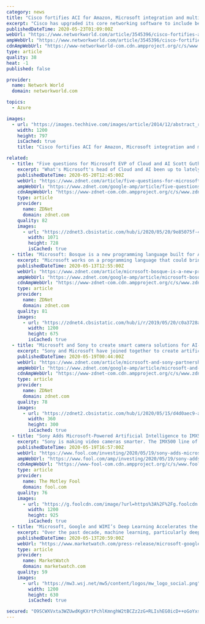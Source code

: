 ```yaml
---
category: news
title: "Cisco fortifies ACI for Amazon, Microsoft integration and multicloud management"
excerpt: "Cisco has upgraded its core networking software to include better support for multicloud integration and management as well as tools to help telcos or hyperscalers tie together large scale data center networks."
publishedDateTime: 2020-05-23T01:09:00Z
webUrl: "https://www.networkworld.com/article/3545396/cisco-fortifies-aci-for-amazon-microsoft-integration-and-multicloud-management.html"
ampWebUrl: "https://www.networkworld.com/article/3545396/cisco-fortifies-aci-for-amazon-microsoft-integration-and-multicloud-management.amp.html"
cdnAmpWebUrl: "https://www-networkworld-com.cdn.ampproject.org/c/s/www.networkworld.com/article/3545396/cisco-fortifies-aci-for-amazon-microsoft-integration-and-multicloud-management.amp.html"
type: article
quality: 38
heat: -1
published: false

provider:
  name: Network World
  domain: networkworld.com

topics:
  - Azure

images:
  - url: "https://images.techhive.com/images/article/2014/12/abstract_rack_of_servers-100538194-large.jpg"
    width: 1200
    height: 797
    isCached: true
    title: "Cisco fortifies ACI for Amazon, Microsoft integration and multicloud management"

related:
  - title: "Five questions for Microsoft EVP of Cloud and AI Scott Guthrie"
    excerpt: "What's Microsoft's head of Cloud and AI been up to lately? What is he most excited about at Build 2020 and beyond? I asked and ScottGu (sort of) answered."
    publishedDateTime: 2020-05-20T12:45:00Z
    webUrl: "https://www.zdnet.com/article/five-questions-for-microsoft-evp-of-cloud-and-ai-scott-guthrie/"
    ampWebUrl: "https://www.zdnet.com/google-amp/article/five-questions-for-microsoft-evp-of-cloud-and-ai-scott-guthrie/"
    cdnAmpWebUrl: "https://www-zdnet-com.cdn.ampproject.org/c/s/www.zdnet.com/google-amp/article/five-questions-for-microsoft-evp-of-cloud-and-ai-scott-guthrie/"
    type: article
    provider:
      name: ZDNet
      domain: zdnet.com
    quality: 82
    images:
      - url: "https://zdnet3.cbsistatic.com/hub/i/2020/05/20/9e85075f-4425-4576-995a-976a4acc1b40/guthriewhereareyou.jpg"
        width: 1071
        height: 728
        isCached: true
  - title: "Microsoft: Bosque is a new programming language built for AI in the cloud"
    excerpt: "Microsoft works on a programming language that could bring it a win with hardware accelerators in Azure AI workloads."
    publishedDateTime: 2020-05-13T12:55:00Z
    webUrl: "https://www.zdnet.com/article/microsoft-bosque-is-a-new-programming-language-built-for-ai-in-the-cloud/"
    ampWebUrl: "https://www.zdnet.com/google-amp/article/microsoft-bosque-is-a-new-programming-language-built-for-ai-in-the-cloud/"
    cdnAmpWebUrl: "https://www-zdnet-com.cdn.ampproject.org/c/s/www.zdnet.com/google-amp/article/microsoft-bosque-is-a-new-programming-language-built-for-ai-in-the-cloud/"
    type: article
    provider:
      name: ZDNet
      domain: zdnet.com
    quality: 81
    images:
      - url: "https://zdnet4.cbsistatic.com/hub/i/r/2019/05/20/c0a3728a-9463-417d-93bf-d74610a70832/thumbnail/1200x675/98371f48b0fedbacaa1c37916d28d557/programming-languages-why-javascript-dev-5cdd547cbd785600c4d4e0c0-1-may-20-2019-22-25-49-poster.jpg"
        width: 1200
        height: 675
        isCached: true
  - title: "Microsoft and Sony to create smart camera solutions for AI-enabled image sensor"
    excerpt: "Sony and Microsoft have joined together to create artificial intelligence-powered (AI) smart camera solutions to make it easier for enterprise customers to perform video analytics, the companies announced."
    publishedDateTime: 2020-05-19T00:44:00Z
    webUrl: "https://www.zdnet.com/article/microsoft-and-sony-partnership-to-create-smart-camera-solutions-with-ai-enable-image-sensor/"
    ampWebUrl: "https://www.zdnet.com/google-amp/article/microsoft-and-sony-partnership-to-create-smart-camera-solutions-with-ai-enable-image-sensor/"
    cdnAmpWebUrl: "https://www-zdnet-com.cdn.ampproject.org/c/s/www.zdnet.com/google-amp/article/microsoft-and-sony-partnership-to-create-smart-camera-solutions-with-ai-enable-image-sensor/"
    type: article
    provider:
      name: ZDNet
      domain: zdnet.com
    quality: 78
    images:
      - url: "https://zdnet2.cbsistatic.com/hub/i/2020/05/15/d4d0aec9-a68d-4c05-93a1-1983d4569593/sony-sensor.jpg"
        width: 360
        height: 300
        isCached: true
  - title: "Sony Adds Microsoft-Powered Artificial Intelligence to IMX500 Video Camera Sensors"
    excerpt: "Sony is making video cameras smarter. The IMX500 line of intelligent video sensors will come with embedded access to artificial intelligence (AI) tools from Microsoft (NASDAQ:MSFT"
    publishedDateTime: 2020-05-19T16:57:00Z
    webUrl: "https://www.fool.com/investing/2020/05/19/sony-adds-microsoft-powered-artificial-intelligenc.aspx"
    ampWebUrl: "https://www.fool.com/amp/investing/2020/05/19/sony-adds-microsoft-powered-artificial-intelligenc.aspx"
    cdnAmpWebUrl: "https://www-fool-com.cdn.ampproject.org/c/s/www.fool.com/amp/investing/2020/05/19/sony-adds-microsoft-powered-artificial-intelligenc.aspx"
    type: article
    provider:
      name: The Motley Fool
      domain: fool.com
    quality: 76
    images:
      - url: "https://g.foolcdn.com/image/?url=https%3A%2F%2Fg.foolcdn.com%2Feditorial%2Fimages%2F575066%2Findustrial-monitor-camera.jpg&w=1200&op=resize"
        width: 1200
        height: 925
        isCached: true
  - title: "Microsoft, Google and WIMI’s Deep Learning Accelerates the Development of AI"
    excerpt: "Over the past decade, machine learning, particularly deep learning methods based on artificial neural networks,"
    publishedDateTime: 2020-05-13T20:59:00Z
    webUrl: "https://www.marketwatch.com/press-release/microsoft-google-and-wimis-deep-learning-accelerates-the-development-of-ai-2020-05-13"
    type: article
    provider:
      name: MarketWatch
      domain: marketwatch.com
    quality: 59
    images:
      - url: "https://mw3.wsj.net/mw5/content/logos/mw_logo_social.png"
        width: 1200
        height: 630
        isCached: true

secured: "O9SCWXVxta3WZUwdKgKXrtPchlKmnghW2tBCZz2zG+RLIshEG0icD++oGoYxsDafzVkqiXl7qXKiomkGhBFyF1x6euv/mNsp9CuDt2/7N1yonQZuPgsHoFaHTwSx/S3OYxPL3CjypmbsC52jI3DL5ADIea4qx97tsm0+lOsvx6XPs9Er7uloBTXbvHX7vpVT/0F/If6RuDW4iZBKOiktmKKjr06ftEk5/V2R4rZceKnEN7xlhJwTd7uPFI3ARGoFjsRW8psXq4s2SVug+KhHBkuF732flt2nq/H/5eGbilTPMURA4UTgIDZZjwfQx5vJ;qXBqrZy/KW5yN7dV3zcDTw=="
---
```


